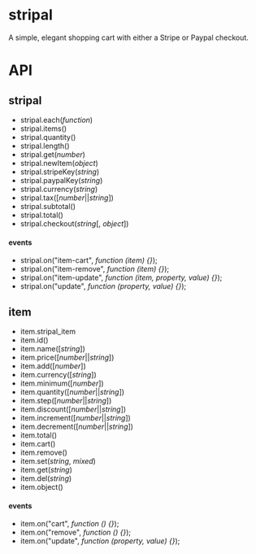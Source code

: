 stripal
=======

A simple, elegant shopping cart with either a Stripe or Paypal checkout.

# API
## stripal
- stripal.each(_function_)
- stripal.items()
- stripal.quantity()
- stripal.length()
- stripal.get(_number_)
- stripal.newItem(_object_)
- stripal.stripeKey(_string_)
- stripal.paypalKey(_string_)
- stripal.currency(_string_)
- stripal.tax([_number_||_string_])
- stripal.subtotal()
- stripal.total()
- stripal.checkout(_string_[, _object_])
#### events
- stripal.on("item-cart", _function (item) {}_);
- stripal.on("item-remove", _function (item) {}_);
- stripal.on("item-update", _function (item, property, value) {}_);
- stripal.on("update", _function (property, value) {}_);

## item
- item.stripal_item
- item.id()
- item.name([_string_])
- item.price([_number_||_string_])
- item.add([_number_])
- item.currency([_string_])
- item.minimum([_number_])
- item.quantity([_number_||_string_])
- item.step([_number_||_string_])
- item.discount([_number_||_string_])
- item.increment([_number_||_string_])
- item.decrement([_number_||_string_])
- item.total()
- item.cart()
- item.remove()
- item.set(_string_, _mixed_)
- item.get(_string_)
- item.del(_string_)
- item.object()
#### events
- item.on("cart", _function () {}_);
- item.on("remove", _function () {}_);
- item.on("update", _function (property, value) {}_);
